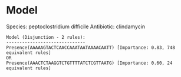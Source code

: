 
# Model

Species: peptoclostridium difficile
Antibiotic: clindamycin

```
Model (Disjunction - 2 rules):
------------------------------
Presence(AAAAAGTACTCAACCAAATAATAAAACAATT) [Importance: 0.83, 748 equivalent rules]
OR
Presence(AAACTCTAAGGTCTGTTTTATCTCGTTAATG) [Importance: 0.60, 24 equivalent rules]

```


